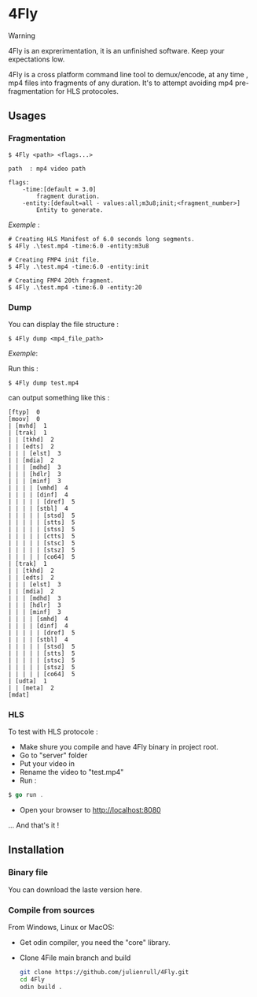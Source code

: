 # 4Fly

> [!warning]
> 4Fly is an exprerimentation, it is an unfinished software. Keep your expectations low. 

4Fly is a cross platform command line tool to demux/encode, at any time , mp4 files into fragments of any duration. It's to attempt avoiding mp4 pre-fragmentation for HLS protocoles.

## Usages

### Fragmentation

```shell
$ 4Fly <path> <flags...>

path  : mp4 video path

flags:
    -time:[default = 3.0]
        fragment duration.
    -entity:[default=all - values:all;m3u8;init;<fragment_number>]
        Entity to generate.
```

*Exemple* :

```shell
# Creating HLS Manifest of 6.0 seconds long segments.
$ 4Fly .\test.mp4 -time:6.0 -entity:m3u8

# Creating FMP4 init file.
$ 4Fly .\test.mp4 -time:6.0 -entity:init

# Creating FMP4 20th fragment.
$ 4Fly .\test.mp4 -time:6.0 -entity:20
```

### Dump

You can display the file structure :

```shell
$ 4Fly dump <mp4_file_path> 
```

*Exemple*: 

Run this :

```
$ 4Fly dump test.mp4
```

can output something like this :

```shell
[ftyp]  0
[moov]  0
| [mvhd]  1
| [trak]  1
| | [tkhd]  2
| | [edts]  2
| | | [elst]  3
| | [mdia]  2
| | | [mdhd]  3
| | | [hdlr]  3
| | | [minf]  3
| | | | [vmhd]  4
| | | | [dinf]  4
| | | | | [dref]  5
| | | | [stbl]  4
| | | | | [stsd]  5
| | | | | [stts]  5
| | | | | [stss]  5
| | | | | [ctts]  5
| | | | | [stsc]  5
| | | | | [stsz]  5
| | | | | [co64]  5
| [trak]  1
| | [tkhd]  2
| | [edts]  2
| | | [elst]  3
| | [mdia]  2
| | | [mdhd]  3
| | | [hdlr]  3
| | | [minf]  3
| | | | [smhd]  4
| | | | [dinf]  4
| | | | | [dref]  5
| | | | [stbl]  4
| | | | | [stsd]  5
| | | | | [stts]  5
| | | | | [stsc]  5
| | | | | [stsz]  5
| | | | | [co64]  5
| [udta]  1
| | [meta]  2
[mdat]
```

### HLS

To test with HLS protocole :

- Make shure you compile and have 4Fly binary in project root.
- Go to "server" folder
- Put your video in
- Rename the video to "test.mp4"
- Run :

```go
$ go run .
```

- Open your browser to [http://localhost:8080](http://localhost:8080)
  
  

... And that's it !

## Installation

### Binary file

You can download the laste version here.

### Compile from sources

From Windows, Linux or MacOS:

- Get odin compiler, you need the "core" library.

- Clone 4File main branch and build
  
  ```bash
  git clone https://github.com/julienrull/4Fly.git
  cd 4Fly
  odin build .
  ```
